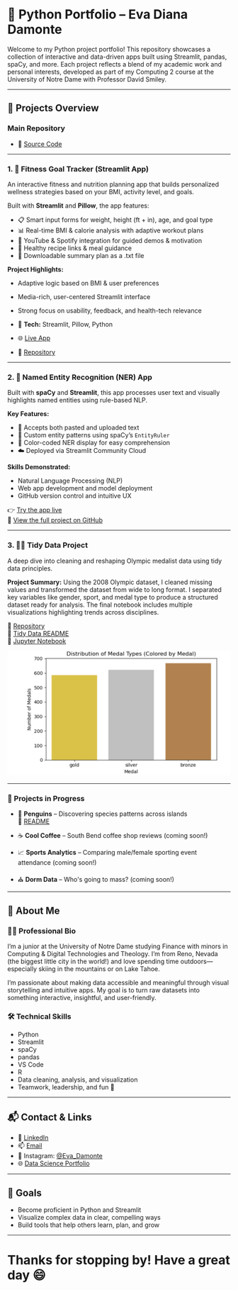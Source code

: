 
# 🐍 Python Portfolio – Eva Diana Damonte

Welcome to my Python project portfolio! This repository showcases a collection of interactive and data-driven apps built using Streamlit, pandas, spaCy, and more. Each project reflects a blend of my academic work and personal interests, developed as part of my Computing 2 course at the University of Notre Dame with Professor David Smiley.

---

## 📂 Projects Overview

### Main Repository
- 📁 [Source Code](https://github.com/evadamonte/DAMONTE-Python-Portfolio/tree/main)

---

### 1. 💪 Fitness Goal Tracker (Streamlit App)
An interactive fitness and nutrition planning app that builds personalized wellness strategies based on your BMI, activity level, and goals.

Built with **Streamlit** and **Pillow**, the app features:
- 📋 Smart input forms for weight, height (ft + in), age, and goal type
- 📊 Real-time BMI & calorie analysis with adaptive workout plans
- 🎥 YouTube & Spotify integration for guided demos & motivation
- 🥗 Healthy recipe links & meal guidance
- 📄 Downloadable summary plan as a .txt file

**Project Highlights:**
- Adaptive logic based on BMI & user preferences
- Media-rich, user-centered Streamlit interface
- Strong focus on usability, feedback, and health-tech relevance

- 📌 **Tech:** Streamlit, Pillow, Python
- 🌐 [Live App](https://evadamonte-ofqmom4cvvps7fdhkyfvgn.streamlit.app/)
- 📁 [Repository](https://github.com/evadamonte/DAMONTE-Python-Portfolio/tree/main/StreamlitAppFinal)

---

### 2. 🧠 Named Entity Recognition (NER) App
Built with **spaCy** and **Streamlit**, this app processes user text and visually highlights named entities using rule-based NLP.

**Key Features:**
- 📝 Accepts both pasted and uploaded text
- 🧠 Custom entity patterns using spaCy’s `EntityRuler`
- 🎨 Color-coded NER display for easy comprehension
- ☁️ Deployed via Streamlit Community Cloud

**Skills Demonstrated:**
- Natural Language Processing (NLP)
- Web app development and model deployment
- GitHub version control and intuitive UX

👉 [Try the app live](https://damonte-python-portfolio-r2fnqpbevnnb7okbc6hwdf.streamlit.app/)  
🔗 [View the full project on GitHub](https://github.com/evadamonte/DAMONTE-Python-Portfolio/tree/main/NERStreamlitApp)

---

### 3. 🧼🫧 Tidy Data Project
A deep dive into cleaning and reshaping Olympic medalist data using tidy data principles.

**Project Summary:**
Using the 2008 Olympic dataset, I cleaned missing values and transformed the dataset from wide to long format. I separated key variables like gender, sport, and medal type to produce a structured dataset ready for analysis. The final notebook includes multiple visualizations highlighting trends across disciplines.

📁 [Repository](https://github.com/evadamonte/DAMONTE-Python-Portfolio/tree/main/TidyData-Project-main)  
📄 [Tidy Data README](https://github.com/evadamonte/DAMONTE-Python-Portfolio/blob/main/TidyData-Project-main/README.md)  
📓 [Jupyter Notebook](https://github.com/evadamonte/DAMONTE-Python-Portfolio/blob/main/TidyData-Project-main/Data_Tidy_Project.ipynb)

![Medal by Sport](https://github.com/evadamonte/DAMONTE-Python-Portfolio/blob/main/TidyData-Project-main/number_of_medals.png)

---

### 🚧 Projects in Progress

- 🐧 **Penguins** – Discovering species patterns across islands  
  📁 [README](https://github.com/evadamonte/DAMONTE-Python-Portfolio/blob/main/basic-streamlit-app/README.md)

- ☕ **Cool Coffee** – South Bend coffee shop reviews (coming soon!)
- 📈 **Sports Analytics** – Comparing male/female sporting event attendance (coming soon!)
- ⛪ **Dorm Data** – Who's going to mass? (coming soon!)

---

## 💖 About Me

### 👩‍🎓 Professional Bio
I’m a junior at the University of Notre Dame studying Finance with minors in Computing & Digital Technologies and Theology. I’m from Reno, Nevada (the biggest little city in the world!) and love spending time outdoors—especially skiing in the mountains or on Lake Tahoe.

I’m passionate about making data accessible and meaningful through visual storytelling and intuitive apps. My goal is to turn raw datasets into something interactive, insightful, and user-friendly.

### 🛠️ Technical Skills
- Python
- Streamlit
- spaCy
- pandas
- VS Code
- R
- Data cleaning, analysis, and visualization
- Teamwork, leadership, and fun 🎉

---

## 📬 Contact & Links

- 💼 [LinkedIn](https://www.linkedin.com/in/eva-damonte)
- 📫 [Email](mailto:edamont2@nd.edu)
- 📸 Instagram: [@Eva_Damonte](https://instagram.com/Eva_Damonte)
- 🌐 [Data Science Portfolio](https://github.com/evadamonte/DAMONTE-Python-Portfolio)

---

## 🎯 Goals
- Become proficient in Python and Streamlit
- Visualize complex data in clear, compelling ways
- Build tools that help others learn, plan, and grow

---

# Thanks for stopping by! Have a great day 😄
